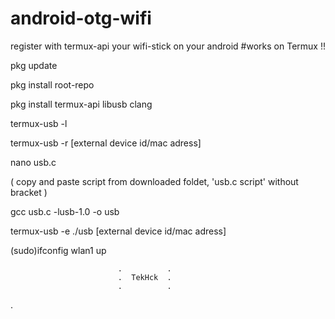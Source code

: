 # android-otg-wifi
register with termux-api your wifi-stick on your android
#works on Termux !!



pkg update

pkg install root-repo

pkg install termux-api libusb clang

termux-usb -l

termux-usb -r [external device id/mac adress]

nano usb.c

( copy and paste script from downloaded foldet,
'usb.c script' without bracket  )

gcc usb.c -lusb-1.0 -o usb

termux-usb -e ./usb [external device id/mac adress]

(sudo)ifconfig wlan1 up



                            .          .
                            .  TekHck  .
                            .          .
.
